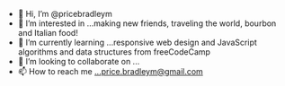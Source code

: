 - 👋 Hi, I’m @pricebradleym
- 👀 I’m interested in ...making new friends, traveling the world, bourbon and Italian food!
- 🌱 I’m currently learning ...responsive web design and JavaScript algorithms and data structures from freeCodeCamp
- 💞️ I’m looking to collaborate on ...
- 📫 How to reach me ...price.bradleym@gmail.com

<!---
pricebradleym/pricebradleym is a ✨ special ✨ repository because its `README.md` (this file) appears on your GitHub profile.
You can click the Preview link to take a look at your changes.
--->
